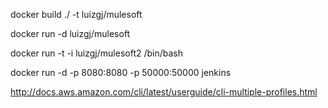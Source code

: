 docker build ./ -t luizgj/mulesoft

docker run -d luizgj/mulesoft

docker run -t -i luizgj/mulesoft2 /bin/bash

docker run -d -p 8080:8080 -p 50000:50000 jenkins

http://docs.aws.amazon.com/cli/latest/userguide/cli-multiple-profiles.html
